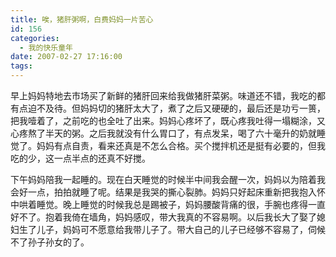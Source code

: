 ```yaml
---
title: 唉，猪肝粥啊，白费妈妈一片苦心
id: 156
categories:
  - 我的快乐童年
date: 2007-02-27 17:16:00
tags:
---
```


<div class="item-label"><span class="itemOpr" id="itemId_35548078"/></div>
<div class="item-body">
<div class="item-content">

早上妈妈特地去市场买了新鲜的猪肝回来给我做猪肝菜粥。味道还不错，我吃的都有点迫不及待。但妈妈切的猪肝太大了，煮了之后又硬硬的，最后还是功亏一篑，把我噎着了，之前吃的也全吐了出来。妈妈心疼坏了，既心疼我吐得一塌糊涂，又心疼熬了半天的粥。之后我就没有什么胃口了，有点发呆，喝了六十毫升的奶就睡觉了。妈妈有点自责，看来还真是不怎么合格。买个搅拌机还是挺有必要的，但我吃的少，这一点半点的还真不好搅。

下午妈妈陪我一起睡的。现在白天睡觉的时候半中间我会醒一次，妈妈以为陪着我会好一点，拍拍就睡了呢。结果是我哭的撕心裂肺。妈妈只好起床重新把我抱入怀中哄着睡觉。晚上睡觉的时候我总是踢被子，妈妈腰酸背痛的很，手腕也疼得一直好不了。抱着我倚在墙角，妈妈感叹，带大我真的不容易啊。以后我长大了娶了媳妇生了儿子，妈妈可不愿意给我带儿子了。带大自己的儿子已经够不容易了，伺候不了孙子孙女的了。

</div>
</div>